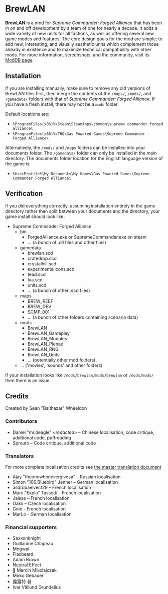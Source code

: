 # BrewLAN

**BrewLAN** is a mod for *Supreme Commander: Forged Alliance* that has been in on and
off development by a team of one for nearly a decade. It adds a wide variety
of new units for all factions, as well as offering several new game modes and
features. The core design goals for the mod are simple; to add new, interesting,
and visually aesthetic units which complement those already in existence and to
maximize technical compatibility with other mods. For more information, screenshots,
and the community, visit its [ModDB page](http://www.moddb.com/mods/brewlan).

## Installation
If you are installing manually, make sure to remove any old versions of BrewLAN files first, then merge the contents of the `/maps/`, `/mods/`, and `/gamedata/` folders with that of *Supreme Commander: Forged Alliance*. If you have a fresh install, there may not be a `mods` folder.

Default locations are:
* `%ProgramFiles(x86)%\Steam\SteamApps\common\supreme commander forged alliance\`
* `%ProgramFiles(x86)%\THQ\Gas Powered Games\Supreme Commander - Forged Alliance\`

Alternatively, the `/mods/` and `/maps` folders can be installed into your documents folder. The `/gamedata/` folder can only be installed in the main directory. The documents folder location for the English language version of the game is:

* `%UserProfile%\My Documents\My Games\Gas Powered Games\Supreme Commander Forged Alliance\`

## Verification
If you did everything correctly, assuming installation entirely in the game directory rather than split between your documents and the directory, your game install should look like:
* Supreme Commander Forged Alliance
    * bin
        * ForgedAlliance.exe or SupremeCommander.exe on steam
        * ... (a bunch of .dll files and other files)
    * gamedata
        * brewlan.scd
        * cratedrop.scd
        * crystalhill.scd
        * experimentalicons.scd
        * tead.scd
        * lua.scd
        * units.scd
        * ... (a bunch of other .scd files)
    * maps
        * BREW_REEF
        * BREW_DEV
        * SCMP_001
        * ... (a bunch of other folders containing scenario data)
    * mods
        * BrewLAN
        * BrewLAN_Gameplay
        * BrewLAN_Modules
        * BrewLAN_Plenae
        * BrewLAN_RNG
        * BrewLAN_Units
        * ... (potentially other mod folders).
    * ... ('movies', 'sounds' and other folders)

If your installation looks like `/mods/brewlan/mods/brewlan` or `/mods/mods/` then there is an issue.

## Credits
Created by Sean "Balthazar" Wheeldon

### Contributors
- Daniel "mr.deagle" _\<redacted\>_ – Chinese localisation, code critique, additional code, puffreading
- Sprouto – Code critique, additional code

### Translators
For more complete localisation credits see [the master translation document](https://docs.google.com/spreadsheets/d/1z-Iwmi80R9JlQdwJgH6r8lswo2OhwiKUo8xkUAtXYug)
- Ajay "theonewhonevergivesa" – Russian localisation
- Simon "106.Bluebird" Jenner – German localisation
- asdrubaelvect29 – French localisation
- Marc "Explo" Tassetti – French localisation
- Jaisse – French localisation
- Oaks – Czech localisation
- Gnio - French localisation
- MarLo - German localisation

### Financial supporters
- Saxxonknight
- Guillaume Chapeau
- Mogwai
- Flaxbeard
- Adam Brown
- Neutral Effect
- 🦕 Marcin Mikołajczak
- Mirko Gebauer
- 露露特 普
- Ivar Viklund Grundelius

